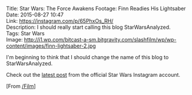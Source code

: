 Title: Star Wars: The Force Awakens Footage: Finn Readies His Lightsaber  
Date: 2015-08-27 10:47  
Link: https://instagram.com/p/65PhxOs_RH/  
Description: I should really start calling this blog StarWarsAnalyzed.  
Tags: Star Wars  
Image: http://i1.wp.com/bitcast-a-sm.bitgravity.com/slashfilm/wp/wp-content/images/finn-lightsaber-2.jpg  

I'm beginning to think that I should change the name of this blog to StarWarsAnalyzed. 

Check out the [latest post][insta] from the official Star Wars Instagram account.

[From [/Film][sf]]

[insta]: https://instagram.com/p/65PhxOs_RH/ "The official Star Wars Instagram"
[sf]: http://www.slashfilm.com/the-force-awakens-footage/ "Source post on /Film"